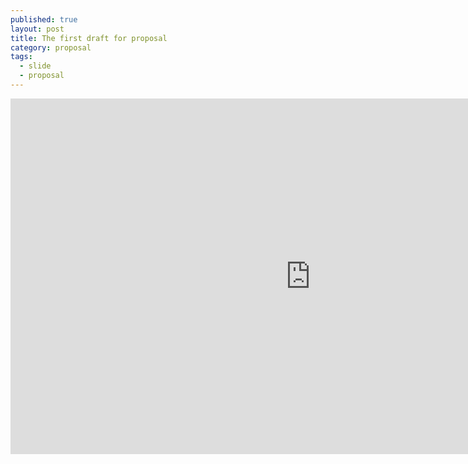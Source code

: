 ```yaml
---
published: true
layout: post
title: The first draft for proposal
category: proposal
tags:
  - slide
  - proposal
---
```

<iframe src="https://docs.google.com/presentation/d/1h0jmkPqOK-KetABjChhaPeCNYpjT469Pw4FJ1qaEy8I/embed?start=false&loop=false&delayms=3000" frameborder="0" width="960" height="569" allowfullscreen="true" mozallowfullscreen="true" webkitallowfullscreen="true"></iframe>
